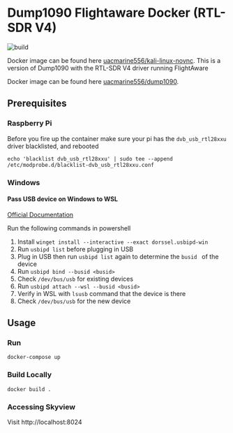# Dump1090 Flightaware Docker (RTL-SDR V4) 
![build](https://github.com/mvanzanten/docker-dump1090/actions/workflows/build.yml/badge.svg)

Docker image can be found here [uacmarine556/kali-linux-novnc](https://hub.docker.com/r/uacmarine556/kali-linux-novnc).
This is a version of Dump1090 with the RTL-SDR V4 driver running FlightAware

Docker image can be found here [uacmarine556/dump1090](https://hub.docker.com/r/uacmarine556/dump1090).

## Prerequisites
### Raspberry Pi
Before you fire up the container make sure your pi has the `dvb_usb_rtl28xxu` driver blacklisted, and rebooted

`echo 'blacklist dvb_usb_rtl28xxu' | sudo tee --append /etc/modprobe.d/blacklist-dvb_usb_rtl28xxu.conf`

### Windows
#### Pass USB device on Windows to WSL
[Official Documentation](https://learn.microsoft.com/en-us/windows/wsl/connect-usb)

Run the following commands in powershell
1. Install `winget install --interactive --exact dorssel.usbipd-win`
2. Run `usbipd list` before plugging in USB
3. Plug in USB then run `usbipd list` again to determine the `busid ` of the device
4. Run `usbipd bind --busid <busid>`
5. Check `/dev/bus/usb` for existing devices
6. Run `usbipd attach --wsl --busid <busid>`
7. Verify in WSL with `lsusb` command that the device is there
8. Check `/dev/bus/usb` for the new device


## Usage
### Run
`docker-compose up`

### Build Locally
`docker build .`

### Accessing Skyview
Visit http://localhost:8024